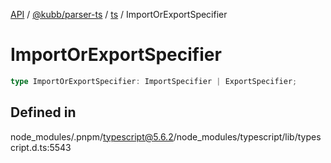 [API](../../../../../packages.md) / [@kubb/parser-ts](../../../index.md) / [ts](../index.md) / ImportOrExportSpecifier

# ImportOrExportSpecifier

```ts
type ImportOrExportSpecifier: ImportSpecifier | ExportSpecifier;
```

## Defined in

node\_modules/.pnpm/typescript@5.6.2/node\_modules/typescript/lib/typescript.d.ts:5543
